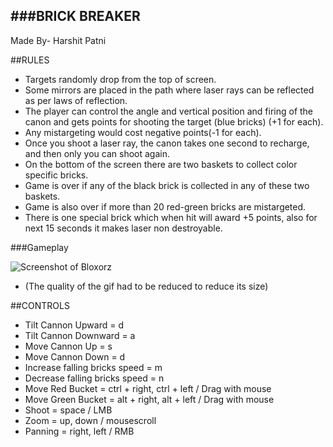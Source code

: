 ###BRICK BREAKER
----------------

Made By- Harshit Patni

##RULES

* Targets randomly drop from the top of screen.
* Some mirrors are placed in the path where laser rays can be reflected as per laws of reflection.
* The player can control the angle and vertical position and firing of the canon and gets points for shooting the target (blue bricks) (+1 for each).
* Any mistargeting would cost negative points(-1 for each).
* Once you shoot a laser ray, the canon takes one second to recharge, and then only you can shoot again.
* On the bottom of the screen there are two baskets to collect color specific bricks. 
* Game is over if any of the black brick is collected in any of these two baskets.
* Game is also over if more than 20 red-green bricks are mistargeted.
* There is one special brick which when hit will award +5 points, also for next 15 seconds it makes laser non destroyable.


###Gameplay


![Screenshot of Bloxorz](bloxorz.gif "Screenshot")



* (The quality of the gif had to be reduced to reduce its size)


##CONTROLS

* Tilt Cannon Upward = d
* Tilt Cannon Downward = a
* Move Cannon Up = s
* Move Cannon Down = d
* Increase falling bricks speed = m
* Decrease falling bricks speed = n
* Move Red Bucket = ctrl + right, ctrl + left / Drag with mouse
* Move Green Bucket = alt + right, alt + left / Drag with mouse
* Shoot = space / LMB
* Zoom = up, down / mousescroll
* Panning = right, left / RMB
